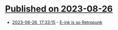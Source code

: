# [Published on 2023-08-26](index.md)

* [2023-08-26, 17:33:15](https://lobste.rs/s/fyaxsi/e_ink_is_so_retropunk) - [E-ink is so Retropunk](https://rmkit.dev/eink-is-so-retropunk/)
